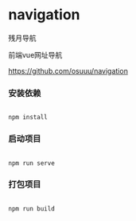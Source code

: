 # navigation

残月导航

前端vue网址导航

https://github.com/osuuu/navigation

###  安装依赖

~~~

npm install

~~~

###  启动项目

~~~

npm run serve

~~~

###  打包项目

~~~

npm run build

~~~

